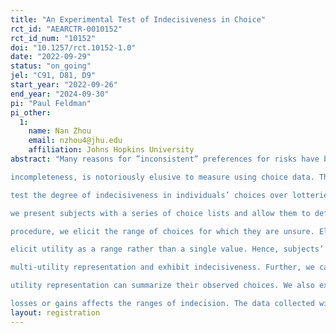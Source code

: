 ```yaml
---
title: "An Experimental Test of Indecisiveness in Choice"
rct_id: "AEARCTR-0010152"
rct_id_num: "10152"
doi: "10.1257/rct.10152-1.0"
date: "2022-09-29"
status: "on_going"
jel: "C91, D81, D9"
start_year: "2022-09-26"
end_year: "2024-09-30"
pi: "Paul Feldman"
pi_other:
  1:
    name: Nan Zhou
    email: nzhou4@jhu.edu
    affiliation: Johns Hopkins University
abstract: "Many reasons for ”inconsistent” preferences for risks have been proposed. A leading explanation,
incompleteness, is notoriously elusive to measure using choice data. Therefore, we devise an experiment to
test the degree of indecisiveness in individuals’ choices over lotteries. To elicit the degree of indecisiveness,
we present subjects with a series of choice lists and allow them to defer some of their choices. With this
procedure, we elicit the range of choices for which they are unsure. Eliciting these ranges allows us to
elicit utility as a range rather than a single value. Hence, subjects’ preferences may be represented by a
multi-utility representation and exhibit indecisiveness. Further, we can test how well a multi-weighted
utility representation can summarize their observed choices. We also explore whether framing choices as
losses or gains affects the ranges of indecision. The data collected will test the incompleteness hypothesis."
layout: registration
---
```


